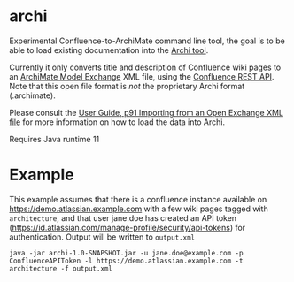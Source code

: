 # archi

Experimental Confluence-to-ArchiMate command line tool, the goal is to be able to load existing documentation into the [Archi tool](https://www.archimatetool.com/).

Currently it only converts title and description of Confluence wiki pages to an [ArchiMate Model Exchange](http://www.opengroup.org/xsd/archimate/3.0/) XML file, using the [Confluence REST API](https://developer.atlassian.com/server/confluence/confluence-rest-api-examples/). Note that this open file format is _not_ the proprietary Archi format (.archimate). 

Please consult the [User Guide, p91 Importing from an Open Exchange XML file](https://www.archimatetool.com/downloads/Archi%20User%20Guide.pdf) for more information on how to load the data into Archi.

Requires Java runtime 11

# Example

This example assumes that there is a confluence instance available on https://demo.atlassian.example.com with a few wiki pages tagged with `architecture`, and that user jane.doe has created an API token (https://id.atlassian.com/manage-profile/security/api-tokens) for authentication.
Output will be written to `output.xml`

```
java -jar archi-1.0-SNAPSHOT.jar -u jane.doe@example.com -p ConfluenceAPIToken -l https://demo.atlassian.example.com -t architecture -f output.xml
```
